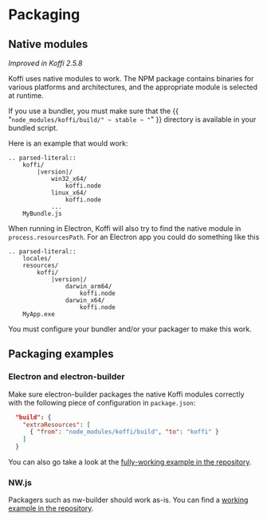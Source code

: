 # Packaging

## Native modules

*Improved in Koffi 2.5.8*

Koffi uses native modules to work. The NPM package contains binaries for various platforms and architectures, and the appropriate module is selected at runtime.

If you use a bundler, you must make sure that the {{ "`node_modules/koffi/build/" ~ stable ~ "`" }} directory is available in your bundled script.

Here is an example that would work:

```{eval-rst}
.. parsed-literal::
    koffi/
        |version|/
            win32_x64/
                koffi.node
            linux_x64/
                koffi.node
            ...
    MyBundle.js
```

When running in Electron, Koffi will also try to find the native module in `process.resourcesPath`. For an Electron app you could do something like this

```{eval-rst}
.. parsed-literal::
    locales/
    resources/
        koffi/
            |version|/
                darwin_arm64/
                    koffi.node
                darwin_x64/
                    koffi.node
    MyApp.exe
```

You must configure your bundler and/or your packager to make this work.

## Packaging examples

### Electron and electron-builder

Make sure electron-builder packages the native Koffi modules correctly with the following piece of configuration in `package.json`:

```json
  "build": {
    "extraResources": [
      { "from": "node_modules/koffi/build", "to": "koffi" }
    ]
  }
```

You can also go take a look at the [fully-working example in the repository](https://github.com/Koromix/rygel/tree/master/src/koffi/examples/electron).

### NW.js

Packagers such as nw-builder should work as-is. You can find a [working example in the repository](https://github.com/Koromix/rygel/tree/master/src/koffi/examples/nwjs).
